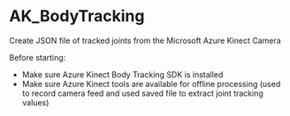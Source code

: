 # AK_BodyTracking
Create JSON file of tracked joints from the Microsoft Azure Kinect Camera

Before starting:
- Make sure Azure Kinect Body Tracking SDK is installed
- Make sure Azure Kinect tools are available for offline processing (used to record camera feed and used saved file to extract joint tracking values)
